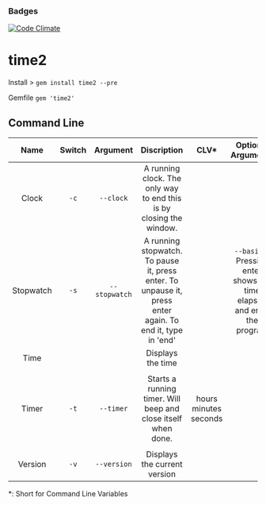 ### Badges
[![Code Climate](https://codeclimate.com/github/Zrp200/time2.png)](https://codeclimate.com/github/Zrp200/time2)
# time2
Install > `gem install time2 --pre`

Gemfile `gem 'time2'`
## Command Line
Name|Switch|Argument|Discription|CLV*|Optional Arguments|Sample Usage|
:--:|:----:|:------:|:---------:|:--:|:---------------:|:----------:|
Clock|`-c`|`--clock`|A running clock. The only way to end this is by closing the window.|||`time2 -c`
Stopwatch|`-s`|`--stopwatch`|A running stopwatch. To pause it, press enter. To unpause it, press enter again. To end it, type in 'end'||`--basic` - Pressing enter shows the time elapsed and ends the program|`time2 -s` `--basic`|
Time|||Displays the time|||`time2`|
Timer|`-t`|`--timer`|Starts a running timer. Will beep and close itself when done.|hours minutes seconds||To set the timer to go off in 4 minutes: `time2 -t 0 4 0`|
Version|`-v`|`--version`|Displays the current version|||`time2 -v`|
*: Short for Command Line Variables
